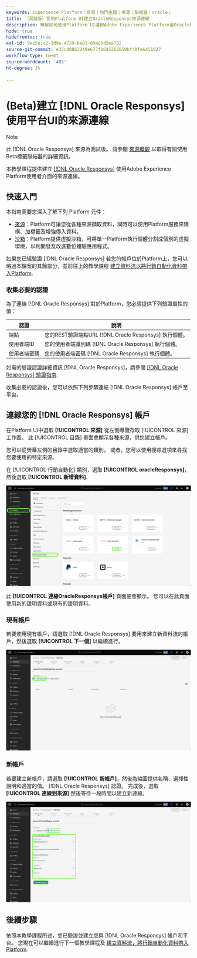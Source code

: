 ```yaml
---
keywords: Experience Platform；首頁；熱門主題；來源；聯結器；oracle；
title: （測試版）使用Platform UI建立OracleResponsys來源連線
description: 瞭解如何使用Platform UI連線Adobe Experience Platform至OracleResponsys。
hide: true
hidefromtoc: true
exl-id: 9ec5e1c2-3d9e-4729-be81-89a85d5ea782
source-git-commit: e37c00863249e677f1645266859bf40fe6451827
workflow-type: tm+mt
source-wordcount: '485'
ht-degree: 3%

---
```


# (Beta)建立 [!DNL Oracle Responsys] 使用平台UI的來源連線

>[!NOTE]
>
>此 [!DNL Oracle Responsys] 來源為測試版。 請參閱 [來源概觀](../../../../home.md#terms-and-conditions) 以取得有關使用Beta標籤聯結器的詳細資訊。

本教學課程提供建立 [[!DNL Oracle Responsys]](../../../../connectors/marketing-automation/oracle-responsys.md) 使用Adobe Experience Platform使用者介面的來源連線。

## 快速入門

本指南需要您深入了解下列 Platform 元件：

* [來源](../../../../home.md)：Platform可讓您從各種來源擷取資料，同時可以使用Platform服務來建構、加標籤及增強傳入資料。
* [沙箱](../../../../../sandboxes/home.md)：Platform提供虛擬沙箱，可將單一Platform執行個體分割成個別的虛擬環境，以利開發及改進數位體驗應用程式。

如果您已經驗證 [!DNL Oracle Responsys] 若您的帳戶位於Platform上，您可以略過本檔案的其餘部分，並前往上的教學課程 [建立資料流以將行銷自動化資料帶入Platform](../../dataflow/marketing-automation.md).

### 收集必要的認證

為了連線 [!DNL Oracle Responsys] 對於Platform，您必須提供下列驗證屬性的值：

| 認證 | 說明 |
| --- | --- |
| 端點 | 您的REST驗證端點URL [!DNL Oracle Responsys] 執行個體。 |
| 使用者端ID | 您的使用者端識別碼 [!DNL Oracle Responsys] 執行個體。 |
| 使用者端密碼 | 您的使用者端密碼 [!DNL Oracle Responsys] 執行個體。 |

如需的驗證認證詳細資訊 [!DNL Oracle Responsys]，請參閱 [[!DNL Oracle Responsys] 驗證指南](https://docs.oracle.com/en/cloud/saas/marketing/responsys-develop/API/GetStarted/authentication.htm).

收集必要的認證後，您可以依照下列步驟連結 [!DNL Oracle Responsys] 帳戶至平台。

## 連線您的 [!DNL Oracle Responsys] 帳戶

在Platform UI中選取 **[!UICONTROL 來源]** 從左側導覽存取 [!UICONTROL 來源] 工作區。 此 [!UICONTROL 目錄] 畫面會顯示各種來源，供您建立帳戶。

您可以從熒幕左側的目錄中選取適當的類別。 或者，您可以使用搜尋選項來尋找您要使用的特定來源。

在 [!UICONTROL 行銷自動化] 類別，選取 **[!UICONTROL oracleResponsys]**，然後選取 **[!UICONTROL 新增資料]**.

![醒目提示Oracle為Responsys來源的Adobe Experience Platform來源目錄。](../../../../images/tutorials/create/oracle-responsys/catalog.png)

此 **[!UICONTROL 連線OracleResponsys帳戶]** 頁面便會顯示。 您可以在此頁面使用新的證明資料或現有的證明資料。

### 現有帳戶

若要使用現有帳戶，請選取 [!DNL Oracle Responsys] 要用來建立新資料流的帳戶，然後選取 **[!UICONTROL 下一個]** 以繼續進行。

![oracleResponsys的現有帳戶驗證畫面。](../../../../images/tutorials/create/oracle-responsys/existing.png)

### 新帳戶

若要建立新帳戶，請選取 **[!UICONTROL 新帳戶]**，然後為縮圖提供名稱、選擇性說明和適當的值。 [!DNL Oracle Responsys] 認證。 完成後，選取 **[!UICONTROL 連線到來源]** 然後等待一段時間以建立新連線。

![oracleResponsys的新帳戶驗證畫面。](../../../../images/tutorials/create/oracle-eloqua/new.png)

## 後續步驟

依照本教學課程所述，您已驗證並建立您與 [!DNL Oracle Responsys] 帳戶和平台。 您現在可以繼續進行下一個教學課程及 [建立資料流，將行銷自動化資料帶入Platform](../../dataflow/marketing-automation.md).
